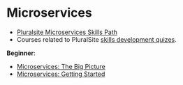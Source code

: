 # Microservices

- [Pluralsite Microservices Skills Path](https://app.pluralsight.com/paths/skill/microservices-architecture)
- Courses related to PluralSite [skills development quizes](https://app.pluralsight.com/channels/details/2331f77c-5d49-4d45-88d1-fa165b178241).

**Beginner**:

- [Microservices: The Big Picture](https://github.com/akiryk/tutorials-learning-lessons/blob/master/Microservices/intro.md)
- [Microservices: Getting Started](https://github.com/akiryk/tutorials-learning-lessons/blob/master/Microservices/getting-started.md)

